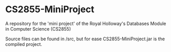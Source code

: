 # CS2855-MiniProject
A repository for the 'mini project' of the Royal Holloway's Databases Module in Computer Science (CS2855)

Source files can be found in /src, but for ease CS2855-MiniProject.jar is the compiled project.